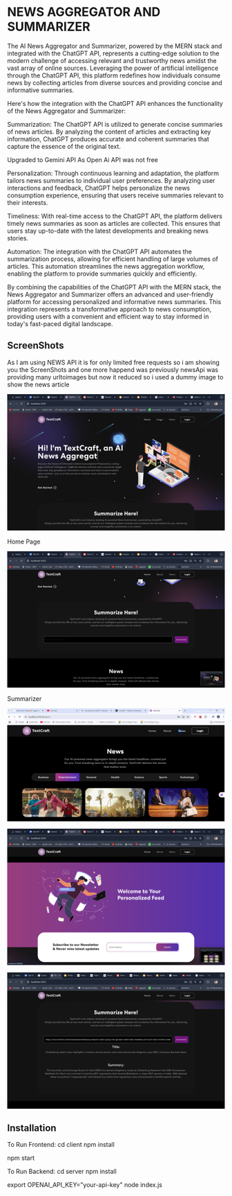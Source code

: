 
# NEWS AGGREGATOR AND SUMMARIZER

The AI News Aggregator and Summarizer, powered by the MERN stack and integrated with the ChatGPT API, represents a cutting-edge solution to the modern challenge of accessing relevant and trustworthy news amidst the vast array of online sources. Leveraging the power of artificial intelligence through the ChatGPT API, this platform redefines how individuals consume news by collecting articles from diverse sources and providing concise and informative summaries.

Here's how the integration with the ChatGPT API enhances the functionality of the News Aggregator and Summarizer:

Summarization: The ChatGPT API is utilized to generate concise summaries of news articles. By analyzing the content of articles and extracting key information, ChatGPT produces accurate and coherent summaries that capture the essence of the original text.

Upgraded to Gemini API As Open Ai API was not free

Personalization: Through continuous learning and adaptation, the platform tailors news summaries to individual user preferences. By analyzing user interactions and feedback, ChatGPT helps personalize the news consumption experience, ensuring that users receive summaries relevant to their interests.


Timeliness: With real-time access to the ChatGPT API, the platform delivers timely news summaries as soon as articles are collected. This ensures that users stay up-to-date with the latest developments and breaking news stories.


Automation: The integration with the ChatGPT API automates the summarization process, allowing for efficient handling of large volumes of articles. This automation streamlines the news aggregation workflow, enabling the platform to provide summaries quickly and efficiently.


By combining the capabilities of the ChatGPT API with the MERN stack, the News Aggregator and Summarizer offers an advanced and user-friendly platform for accessing personalized and informative news summaries. This integration represents a transformative approach to news consumption, providing users with a convenient and efficient way to stay informed in today's fast-paced digital landscape.

## ScreenShots

As I am using NEWS API it is for only limited free requests so i am showing you the ScreenShots and one more happend was previously newsApi was providing many urltoimages but now it reduced so i used a dummy image to show the news article 

![Home Page](./home.png)

Home Page 

![Summarizer](./summarizer.png)

Summarizer

![News Atricle By Category](./newsarticlewithdummyimage.png)

![Personlizatin](./personalized%20feild.png)

![Summary of an article using url](./summarized%20text%20from%20link.png)

## Installation

To Run Frontend:
cd client
npm install

npm start

To Run Backend:
cd server
npm install

export OPENAI_API_KEY="your-api-key"
node index.js

